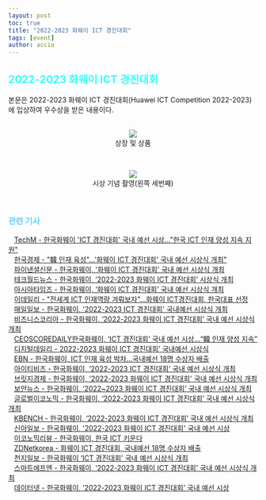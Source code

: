 ```yaml
---
layout: post
toc: true
title: "2022-2023 화웨이 ICT 경진대회"
tags: [event]
author: accio
---
```


## <span style="color:#33FFFF;">2022-2023 화웨이 ICT 경진대회</span>
본문은 2022-2023 화웨이 ICT 경진대회(Huawei ICT Competition 2022-2023)에 입상하여 우수상을 받은 내용이다.
<br>
<br>
<div style="text-align:center;">
<figure>
<img src="https://user-images.githubusercontent.com/92027143/214890891-c708c95a-ef0a-4826-924e-9cb1368af610.jpg" >
<figcaption>
상장 및 상품
</figcaption>
</figure>
</div>
<br>
<div style="text-align:center;">
<figure>
<img src="https://user-images.githubusercontent.com/92027143/214892105-e94f7fba-7d1d-4b1e-9387-68f3f5690f75.jpg" >
<figcaption>
시상 기념 촬영(왼쪽 세번째)
</figcaption>
</figure>
</div>
<br>


### <span style="color:#66CCFF;">관련 기사</span>
<p>
<div>
   <a href="https://www.techm.kr/news/articleView.html?idxno=105095" target="_blank">TechM - 한국화웨이 'ICT 경진대회' 국내 예선 시상…"한국 ICT 인재 양성 지속 지원"</a>
<br>
   <a href="https://www.hankyung.com/it/article/202212236717i" target="_blank">한국경제 - "韓 인재 육성"…'화웨이 ICT 경진대회' 국내 예선 시상식 개최"</a>
<br>
   <a href="http://www.efnews.co.kr/news/articleView.html?idxno=100649" target="_blank">파이낸셜신문 - 한국화웨이, '화웨이 ICT 경진대회' 국내 예선 시상식 개최</a>
<br>
   <a href="https://www.epnc.co.kr/news/articleView.html?idxno=230733" target="_blank">테크월드뉴스 - 한국화웨이, ‘2022-2023 화웨이 ICT 경진대회’ 시상식 개최</a>
<br>
   <a href="https://www.asiatime.co.kr/article/20221223500244" target="_blank">아시아타임즈 - 한국화웨이, ‘화웨이 ICT 경진대회’ 국내 예선 시상식 개최</a>
<br>
   <a href="https://www.edaily.co.kr/news/read?newsId=02712566632561472&mediaCodeNo=257" target="_blank">이데일리 - "전세계 ICT 인재역량 겨뤄보자"…화웨이 ICT경진대회, 한국대표 선정</a>
<br>
   <a href="http://www.m-i.kr/news/articleView.html?idxno=974646" target="_blank">매일일보 - 한국화웨이, '2022-2023 ICT 경진대회' 국내예선 시상식 개최</a>
<br>
   <a href="http://www.businesskorea.co.kr/news/articleView.html?idxno=106576" target="_blank">비즈니스코리아 - 한국화웨이, ‘2022-2023 화웨이 ICT 경진대회’ 국내 예선 시상식 개최</a>
<br>
   <a href="https://www.ceoscoredaily.com/page/view/2022122316033768548" target="_blank">CEOSCOREDAILY한국화웨이, ‘ICT 경진대회’ 국내 예선 시상…“韓 인재 양성 지속”</a>
<br>
   <a href="https://www.ddaily.co.kr/news/article/?no=254084" target="_blank">디지털데일리 - 2022-2023 화웨이 ICT 경진대회’ 국내예선 시상식</a>
<br>
   <a href="https://www.ebn.co.kr/news/view/1560425/?sc=Naver" target="_blank">EBN - 한국화웨이, ICT 인재 육성 박차…국내예선 18명 수상자 배출</a>
<br>
   <a href="http://www.it-b.co.kr/news/articleView.html?idxno=65121" target="_blank">아이티비즈 - 한국화웨이, ‘2022-2023 ICT 경진대회’ 국내 예선 시상식 개최</a>
<br>
   <a href="https://www.viva100.com/main/view.php?key=20221223010007477" target="_blank">브릿지경제 - 한국화웨이, '2022-2023 화웨이 ICT 경진대회' 국내 예선 시상식 개최</a>
<br>
   <a href="https://www.boannews.com/media/view.asp?idx=112932&kind=" target="_blank">보안뉴스 - 한국화웨이, ‘2022~2023 화웨이 ICT 경진대회’ 국내 예선 시상식 개최</a>
<br>
   <a href="https://news.g-enews.com/ko-kr/news/article/news_all/20221223145903710406941316ce_1/article.html?md=20221223150137_U" target="_blank">글로벌이코노믹 - 한국화웨이, ‘2022-2023 화웨이 ICT 경진대회’ 국내 예선 시상식 개최</a>
<br>
   <a href="https://kbench.com/?q=node/239955" target="_blank">KBENCH - 한국화웨이, ‘2022-2023 화웨이 ICT 경진대회’ 국내 예선 시상식 개최</a>
<br>
   <a href="http://www.shinailbo.co.kr/news/articleView.html?idxno=1640582" target="_blank">신아일보 - 한국화웨이, '2022-2023 화웨이 ICT 경진대회' 국내 예선 시상</a>
<br>
   <a href="https://www.econovill.com/news/articleView.html?idxno=598634" target="_blank">이코노믹리뷰 - 한국화웨이, 한국 ICT 키운다</a>
<br>
   <a href="https://zdnet.co.kr/view/?no=20221223142149" target="_blank">ZDNetkorea - 화웨이 ICT 경진대회, 국내예선 18명 수상자 배출</a>
<br>
   <a href="https://www.newscj.com/article/20221223580304" target="_blank">천지일보 - 한국화웨이 ‘ICT 경진대회’ 국내 예선 시상식 개최</a>
<br>
   <a href="https://www.smartfn.co.kr/article/view/sfn202212230055" target="_blank">스마트에프엔 - 한국화웨이, ‘2022-2023 화웨이 ICT 경진대회’ 국내 예선 시상식 개최</a>
<br>
   <a href="http://www.datanet.co.kr/news/articleView.html?idxno=179576" target="_blank">데이터넷 - 한국화웨이, ‘2022-2023 화웨이 ICT 경진대회’ 국내 예선 시상</a>
<br>

</div>
</p>